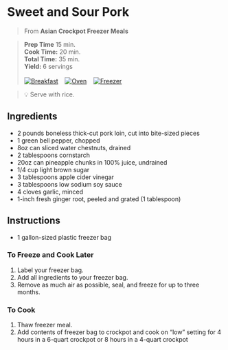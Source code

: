 # Sweet and Sour Pork

> From **Asian Crockpot Freezer Meals**

> **Prep Time** 15 min.<br>
**Cook Time:** 20 min.<br>
**Total Time:** 35 min.<br>
**Yield:** 6 servings<br> <br>
[![Breakfast](https://img.shields.io/badge/Meal_Type-Snack-blue)](#) &nbsp;&nbsp;
[![Oven](https://img.shields.io/badge/Cooking_Method-Oven-green)](#) &nbsp;&nbsp;
[![Freezer](https://img.shields.io/badge/Is_Freezer_Meal-True-black)](#)


> :bulb: Serve with rice.

## Ingredients
- 2 pounds boneless thick-cut pork loin, cut into bite-sized pieces
- 1 green bell pepper, chopped
- 8oz can sliced water chestnuts, drained
- 2 tablespoons cornstarch
- 20oz can pineapple chunks in 100% juice, undrained
- 1/4 cup light brown sugar
- 3 tablespoons apple cider vinegar
- 3 tablespoons low sodium soy sauce
- 4 cloves garlic, minced
- 1-inch fresh ginger root, peeled and grated (1 tablespoon)

## Instructions
- 1 gallon-sized plastic freezer bag

### To Freeze and Cook Later

1. Label your freezer bag.
2. Add all ingredients to your freezer bag.
3. Remove as much air as possible, seal, and freeze for up to three months.

### To Cook

1. Thaw freezer meal.
2. Add contents of freezer bag to crockpot and cook on “low” setting for 4
hours in a 6-quart crockpot or 8 hours in a 4-quart crockpot